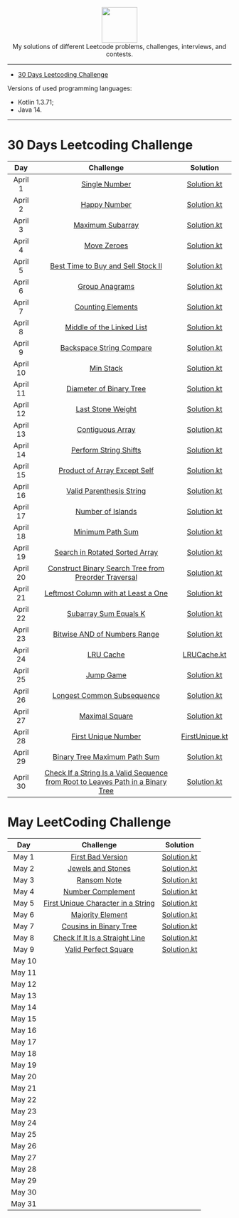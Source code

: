 <p align="center">
    <a href="https://leetcode.com/xploid/">
        <img height=80 src="https://leetcode.com/static/webpack_bundles/images/logo-dark.e99485d9b.svg">
    </a>
    <br>My solutions of different Leetcode problems, challenges, interviews, and contests.
</p>

---

* [30 Days Leetcoding Challenge](#30-days-leetcoding-challenge)

Versions of used programming languages:
* Kotlin 1.3.71;
* Java 14.

---

# 30 Days Leetcoding Challenge

|     Day    |                                                                                 Challenge                                                                                  |                                                              Solution                                                             |
|:----------:|:--------------------------------------------------------------------------------------------------------------------------------------------------------------------------:|:---------------------------------------------------------------------------------------------------------------------------------:|
|  April 1   | [Single Number](https://leetcode.com/explore/challenge/card/30-day-leetcoding-challenge/528/week-1/3283/)                                                                  | [Solution.kt](https://github.com/alexey-agafonov/leetcode/tree/master/30-days-leetcoding-challenge/April%201/src/Solution.kt)     |
|  April 2   | [Happy Number](https://leetcode.com/explore/challenge/card/30-day-leetcoding-challenge/528/week-1/3284/)                                                                   | [Solution.kt](https://github.com/alexey-agafonov/leetcode/tree/master/30-days-leetcoding-challenge/April%202/src/Solution.kt)     |
|  April 3   | [Maximum Subarray](https://leetcode.com/explore/challenge/card/30-day-leetcoding-challenge/528/week-1/3285/)                                                               | [Solution.kt](https://github.com/alexey-agafonov/leetcode/tree/master/30-days-leetcoding-challenge/April%203/src/Solution.kt)     |
|  April 4   | [Move Zeroes](https://leetcode.com/explore/challenge/card/30-day-leetcoding-challenge/528/week-1/3286/)                                                                    | [Solution.kt](https://github.com/alexey-agafonov/leetcode/tree/master/30-days-leetcoding-challenge/April%204/src/Solution.kt)     |
|  April 5   | [Best Time to Buy and Sell Stock II](https://leetcode.com/explore/challenge/card/30-day-leetcoding-challenge/528/week-1/3287/)                                             | [Solution.kt](https://github.com/alexey-agafonov/leetcode/tree/master/30-days-leetcoding-challenge/April%205/src/Solution.kt)     |
|  April 6   | [Group Anagrams](https://leetcode.com/explore/challenge/card/30-day-leetcoding-challenge/528/week-1/3288/)                                                                 | [Solution.kt](https://github.com/alexey-agafonov/leetcode/tree/master/30-days-leetcoding-challenge/April%206/src/Solution.kt)     |
|  April 7   | [Counting Elements](https://leetcode.com/explore/featured/card/30-day-leetcoding-challenge/528/week-1/3289/)                                                               | [Solution.kt](https://github.com/alexey-agafonov/leetcode/tree/master/30-days-leetcoding-challenge/April%207/src/Solution.kt)     |
|  April 8   | [Middle of the Linked List](https://leetcode.com/explore/featured/card/30-day-leetcoding-challenge/529/week-2/3290/)                                                       | [Solution.kt](https://github.com/alexey-agafonov/leetcode/tree/master/30-days-leetcoding-challenge/April%208/src/Solution.kt)     |
|  April 9   | [Backspace String Compare](https://leetcode.com/explore/featured/card/30-day-leetcoding-challenge/529/week-2/3291/)                                                        | [Solution.kt](https://github.com/alexey-agafonov/leetcode/tree/master/30-days-leetcoding-challenge/April%209/src/Solution.kt)     |
|  April 10  | [Min Stack](https://leetcode.com/explore/featured/card/30-day-leetcoding-challenge/529/week-2/3292/)                                                                       | [Solution.kt](https://github.com/alexey-agafonov/leetcode/tree/master/30-days-leetcoding-challenge/April%2010/src/Solution.kt)    |
|  April 11  | [Diameter of Binary Tree](https://leetcode.com/explore/featured/card/30-day-leetcoding-challenge/529/week-2/3293/)                                                         | [Solution.kt](https://github.com/alexey-agafonov/leetcode/tree/master/30-days-leetcoding-challenge/April%2011/src/Solution.kt)    |
|  April 12  | [Last Stone Weight](https://leetcode.com/explore/featured/card/30-day-leetcoding-challenge/529/week-2/3297/)                                                               | [Solution.kt](https://github.com/alexey-agafonov/leetcode/tree/master/30-days-leetcoding-challenge/April%2012/src/Solution.kt)    |
|  April 13  | [Contiguous Array](https://leetcode.com/explore/featured/card/30-day-leetcoding-challenge/529/week-2/3298/)                                                                | [Solution.kt](https://github.com/alexey-agafonov/leetcode/tree/master/30-days-leetcoding-challenge/April%2013/src/Solution.kt)    |
|  April 14  | [Perform String Shifts](https://leetcode.com/explore/featured/card/30-day-leetcoding-challenge/529/week-2/3299/)                                                           | [Solution.kt](https://github.com/alexey-agafonov/leetcode/tree/master/30-days-leetcoding-challenge/April%2014/src/Solution.kt)    |
|  April 15  | [Product of Array Except Self](https://leetcode.com/explore/featured/card/30-day-leetcoding-challenge/530/week-3/3300/)                                                    | [Solution.kt](https://github.com/alexey-agafonov/leetcode/tree/master/30-days-leetcoding-challenge/April%2015/src/Solution.kt)    |
|  April 16  | [Valid Parenthesis String](https://leetcode.com/explore/featured/card/30-day-leetcoding-challenge/530/week-3/3301/)                                                        | [Solution.kt](https://github.com/alexey-agafonov/leetcode/tree/master/30-days-leetcoding-challenge/April%2016/src/Solution.kt)    |  
|  April 17  | [Number of Islands](https://leetcode.com/explore/featured/card/30-day-leetcoding-challenge/530/week-3/3302/)                                                               | [Solution.kt](https://github.com/alexey-agafonov/leetcode/tree/master/30-days-leetcoding-challenge/April%2017/src/Solution.kt)    |
|  April 18  | [Minimum Path Sum](https://leetcode.com/explore/featured/card/30-day-leetcoding-challenge/530/week-3/3303/)                                                                | [Solution.kt](https://github.com/alexey-agafonov/leetcode/tree/master/30-days-leetcoding-challenge/April%2018/src/Solution.kt)    |
|  April 19  | [Search in Rotated Sorted Array](https://leetcode.com/explore/challenge/card/30-day-leetcoding-challenge/530/week-3/3304/)                                                 | [Solution.kt](https://github.com/alexey-agafonov/leetcode/tree/master/30-days-leetcoding-challenge/April%2019/src/Solution.kt)    |
|  April 20  | [Construct Binary Search Tree from Preorder Traversal](https://leetcode.com/explore/challenge/card/30-day-leetcoding-challenge/530/week-3/3305/)                           | [Solution.kt](https://github.com/alexey-agafonov/leetcode/tree/master/30-days-leetcoding-challenge/April%2020/src/Solution.kt)    |
|  April 21  | [Leftmost Column with at Least a One](https://leetcode.com/explore/challenge/card/30-day-leetcoding-challenge/530/week-3/3306/)                                            | [Solution.kt](https://github.com/alexey-agafonov/leetcode/tree/master/30-days-leetcoding-challenge/April%2021/src/Solution.kt)    |
|  April 22  | [Subarray Sum Equals K](https://leetcode.com/explore/featured/card/30-day-leetcoding-challenge/531/week-4/3307/)                                                           | [Solution.kt](https://github.com/alexey-agafonov/leetcode/tree/master/30-days-leetcoding-challenge/April%2022/src/Solution.kt)    |
|  April 23  | [Bitwise AND of Numbers Range](https://leetcode.com/explore/challenge/card/30-day-leetcoding-challenge/531/week-4/3308/)                                                   | [Solution.kt](https://github.com/alexey-agafonov/leetcode/tree/master/30-days-leetcoding-challenge/April%2023/src/Solution.kt)    |
|  April 24  | [LRU Cache](https://leetcode.com/explore/featured/card/30-day-leetcoding-challenge/531/week-4/3309/)                                                                       | [LRUCache.kt](https://github.com/alexey-agafonov/leetcode/tree/master/30-days-leetcoding-challenge/April%2024/src/Solution.kt)    |
|  April 25  | [Jump Game](https://leetcode.com/explore/featured/card/30-day-leetcoding-challenge/531/week-4/3310/)                                                                       | [Solution.kt](https://github.com/alexey-agafonov/leetcode/tree/master/30-days-leetcoding-challenge/April%2025/src/Solution.kt)    |
|  April 26  | [Longest Common Subsequence](https://leetcode.com/explore/featured/card/30-day-leetcoding-challenge/531/week-4/3311/)                                                      | [Solution.kt](https://github.com/alexey-agafonov/leetcode/tree/master/30-days-leetcoding-challenge/April%2026/src/Solution.kt)    |
|  April 27  | [Maximal Square](https://leetcode.com/explore/featured/card/30-day-leetcoding-challenge/531/week-4/3312/)                                                                  | [Solution.kt](https://github.com/alexey-agafonov/leetcode/tree/master/30-days-leetcoding-challenge/April%2027/src/Solution.kt)    |
|  April 28  | [First Unique Number](https://leetcode.com/explore/featured/card/30-day-leetcoding-challenge/531/week-4/3313/)                                                             | [FirstUnique.kt](https://github.com/alexey-agafonov/leetcode/tree/master/30-days-leetcoding-challenge/April%2028/src/Solution.kt) |
|  April 29  | [Binary Tree Maximum Path Sum](https://leetcode.com/explore/featured/card/30-day-leetcoding-challenge/532/week-5/3314/)                                                    | [Solution.kt](https://github.com/alexey-agafonov/leetcode/tree/master/30-days-leetcoding-challenge/April%2029/src/Solution.kt)    |
|  April 30  | [Check If a String Is a Valid Sequence from Root to Leaves Path in a Binary Tree](https://leetcode.com/explore/featured/card/30-day-leetcoding-challenge/532/week-5/3315/) | [Solution.kt](https://github.com/alexey-agafonov/leetcode/tree/master/30-days-leetcoding-challenge/April%2030/src/Solution.kt)    |

# May LeetCoding Challenge

|    Day   |                                                                                  Challenge                                                                                 |                                                              Solution                                                             |
|:--------:|:--------------------------------------------------------------------------------------------------------------------------------------------------------------------------:|:---------------------------------------------------------------------------------------------------------------------------------:|
|  May 1   | [First Bad Version](https://leetcode.com/explore/challenge/card/may-leetcoding-challenge/534/week-1-may-1st-may-7th/3316/)                                                 | [Solution.kt](https://github.com/alexey-agafonov/leetcode/tree/master/30-days-leetcoding-challenge/May%201/src/Solution.kt)       |
|  May 2   | [Jewels and Stones](https://leetcode.com/explore/challenge/card/may-leetcoding-challenge/534/week-1-may-1st-may-7th/3317/)                                                 | [Solution.kt](https://github.com/alexey-agafonov/leetcode/tree/master/30-days-leetcoding-challenge/May%202/src/Solution.kt)       |
|  May 3   | [Ransom Note](https://leetcode.com/explore/featured/card/may-leetcoding-challenge/534/week-1-may-1st-may-7th/3318/)                                                        | [Solution.kt](https://github.com/alexey-agafonov/leetcode/tree/master/30-days-leetcoding-challenge/May%203/src/Solution.kt)       |
|  May 4   | [Number Complement](https://leetcode.com/explore/challenge/card/may-leetcoding-challenge/534/week-1-may-1st-may-7th/3319/)                                                 | [Solution.kt](https://github.com/alexey-agafonov/leetcode/tree/master/30-days-leetcoding-challenge/May%204/src/Solution.kt)       |
|  May 5   | [First Unique Character in a String](https://leetcode.com/explore/challenge/card/may-leetcoding-challenge/534/week-1-may-1st-may-7th/3320/)                                | [Solution.kt](https://github.com/alexey-agafonov/leetcode/tree/master/30-days-leetcoding-challenge/May%205/src/Solution.kt)       |
|  May 6   | [Majority Element](https://leetcode.com/explore/challenge/card/may-leetcoding-challenge/534/week-1-may-1st-may-7th/3321/)                                                  | [Solution.kt](https://github.com/alexey-agafonov/leetcode/tree/master/30-days-leetcoding-challenge/May%206/src/Solution.kt)       |
|  May 7   | [Cousins in Binary Tree](https://leetcode.com/explore/challenge/card/may-leetcoding-challenge/534/week-1-may-1st-may-7th/3322/)                                            | [Solution.kt](https://github.com/alexey-agafonov/leetcode/tree/master/30-days-leetcoding-challenge/May%207/src/Solution.kt)       |
|  May 8   | [Check If It Is a Straight Line](https://leetcode.com/explore/challenge/card/may-leetcoding-challenge/535/week-2-may-8th-may-14th/3323/)                                   | [Solution.kt](https://github.com/alexey-agafonov/leetcode/tree/master/30-days-leetcoding-challenge/May%208/src/Solution.kt)       |
|  May 9   | [Valid Perfect Square](https://leetcode.com/explore/challenge/card/may-leetcoding-challenge/535/week-2-may-8th-may-14th/3324/)                                             | [Solution.kt](https://github.com/alexey-agafonov/leetcode/tree/master/30-days-leetcoding-challenge/May%209/src/Solution.kt)       |
|  May 10  | | |
|  May 11  | | |
|  May 12  | | |
|  May 13  | | |
|  May 14  | | |
|  May 15  | | |
|  May 16  | | |  
|  May 17  | | |
|  May 18  | | |
|  May 19  | | |
|  May 20  | | |
|  May 21  | | |
|  May 22  | | |
|  May 23  | | |
|  May 24  | | |
|  May 25  | | |
|  May 26  | | |
|  May 27  | | |
|  May 28  | | |
|  May 29  | | |
|  May 30  | | |
|  May 31  | | |